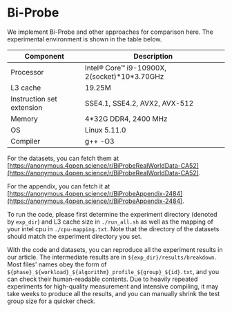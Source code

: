 # Bi-Probe

We implement Bi-Probe and other approaches for comparison here.
The experimental environment is shown in the table below.

|Component | Description |
|-|-|
|Processor | Intel® Core™ i9-10900X, 2(socket)\*10\*3.70GHz |
|L3 cache | 19.25M |
|Instruction set extension | SSE4.1, SSE4.2, AVX2, AVX-512 |
|Memory | 4\*32G DDR4, 2400 MHz |
|OS | Linux 5.11.0 |
|Compiler | g++ -O3 |

For the datasets, you can fetch them at [https://anonymous.4open.science/r/BiProbeRealWorldData-CA52](https://anonymous.4open.science/r/BiProbeRealWorldData-CA52).

For the appendix, you can fetch it at [https://anonymous.4open.science/r/BiProbeAppendix-2484](https://anonymous.4open.science/r/BiProbeAppendix-2484).

To run the code, please first determine the experiment directory (denoted by `exp_dir`) and L3 cache size in `./run_all.sh` as well as the mapping of your intel cpu in `./cpu-mapping.txt`. Note that the directory of the datasets should match the experiment directory you set.

With the code and datasets, you can reproduce all the experiment results in our article.
The intermediate results are in `${exp_dir}/results/breakdown`. Most files' names obey the form of `${phase}_${workload}_${algorithm}_profile_${group}_${id}.txt`, and you can check their human-readable contents. Due to heavily repeated experiments for high-quality measurement and intensive compiling, it may take weeks to produce all the results, and you can manually shrink the test group size for a quicker check.
